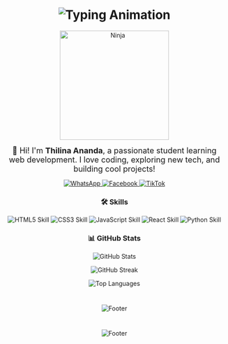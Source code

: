 <!-- README.md -->

<!-- Animated Heading -->
<h1 align="center">
  <img src="https://readme-typing-svg.herokuapp.com?font=Poppins&size=40&duration=3000&pause=700&color=00F7FF&center=true&vCenter=true&width=700&repeat=true&lines=Hello,+I'm+Thilina+Ananda;Student+%26+Web+Developer;Welcome+to+My+GitHub!" alt="Typing Animation" />
</h1>

<!-- Ninja Image -->
<p align="center">
  <img src="https://i.pinimg.com/originals/7c/cc/5a/7ccc5a0ccfb6ce361cc26d797e192dd7.png" alt="Ninja" width="250" />
</p>

<!-- About Me -->
<p align="center" style="font-size:18px; max-width:700px; margin:auto;">
  👋 Hi! I'm <b>Thilina Ananda</b>, a passionate student learning web development. I love coding, exploring new tech, and building cool projects!
</p>

<!-- Social Links -->
<p align="center">
  <a href="https://wa.me/947xxxxxxxx" target="_blank" rel="noopener noreferrer">
    <img src="https://img.shields.io/badge/WhatsApp-25D366?style=for-the-badge&logo=whatsapp&logoColor=white" alt="WhatsApp" />
  </a>
  <a href="https://facebook.com/yourusername" target="_blank" rel="noopener noreferrer">
    <img src="https://img.shields.io/badge/Facebook-1877F2?style=for-the-badge&logo=facebook&logoColor=white" alt="Facebook" />
  </a>
  <a href="https://www.tiktok.com/@yourusername" target="_blank" rel="noopener noreferrer">
    <img src="https://img.shields.io/badge/TikTok-000000?style=for-the-badge&logo=tiktok&logoColor=white" alt="TikTok" />
  </a>
</p>

<!-- Skills -->
<h3 align="center">🛠️ Skills</h3>
<p align="center">
  <img src="https://img.shields.io/badge/HTML5-90%25-E34F26?style=for-the-badge&logo=html5&logoColor=white" alt="HTML5 Skill" />
  <img src="https://img.shields.io/badge/CSS3-85%25-1572B6?style=for-the-badge&logo=css3&logoColor=white" alt="CSS3 Skill" />
  <img src="https://img.shields.io/badge/JavaScript-70%25-F7DF1E?style=for-the-badge&logo=javascript&logoColor=black" alt="JavaScript Skill" />
  <img src="https://img.shields.io/badge/React-60%25-61DAFB?style=for-the-badge&logo=react&logoColor=black" alt="React Skill" />
  <img src="https://img.shields.io/badge/Python-50%25-3776AB?style=for-the-badge&logo=python&logoColor=white" alt="Python Skill" />
</p>

<!-- GitHub Stats -->
<h3 align="center">📊 GitHub Stats</h3>
<p align="center">
  <img src="https://github-readme-stats.vercel.app/api?username=1thilina&show_icons=true&theme=tokyonight&count_private=true" alt="GitHub Stats" />
</p>

<p align="center">
  <img src="https://github-readme-streak-stats.herokuapp.com/?user=1thilina&theme=tokyonight" alt="GitHub Streak" />
</p>

<p align="center">
  <img src="https://github-readme-stats.vercel.app/api/top-langs/?username=1thilina&layout=compact&theme=tokyonight" alt="Top Languages" />
</p>

<!-- Footer -->
<p align="center" style="margin-top: 40px;">
  <img src="https://capsule-render.vercel.app/api?type=waving&color=gradient&height=80&section=footer" alt="Footer" />
</p>
</p>

<!-- Footer -->
<p align="center" style="margin-top: 40px;">
  <img src="https://capsule-render.vercel.app/api?type=waving&color=gradient&height=80&section=footer" alt="Footer" />
</p>
